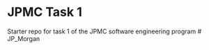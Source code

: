 # JPMC Task 1
Starter repo for task 1 of the JPMC software engineering program
#   J P _ M o r g a n  
 